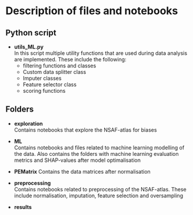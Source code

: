 # Description of files and notebooks

## Python script

* **utils_ML.py** <br>
In this script multiple utility functions that are used during data analysis are implemented. These include the following:
    - filtering functions and classes
    - Custom data splitter class
    - Imputer classes
    - Feature selector class
    - scoring functions

## Folders

* **exploration** <br>
Contains notebooks that explore the NSAF-atlas for biases

* **ML** <br>
Contains notebooks and files related to machine learning modelling of the data. Also contains the folders with machine learning evaluation metrics and SHAP-values after model optimalisation

* **PEMatrix**
Contains the data matrices after normalisation

* **preprocessing** <br>
Contains notebooks related to preprocessing of the NSAF-atlas. These include normalisation, imputation, feature selection and oversampling

* **results**
